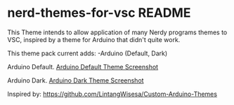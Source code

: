 # nerd-themes-for-vsc README

This Theme intends to allow application of many Nerdy programs themes to VSC, inspired by a theme for Arduino that didn't quite work.

This theme pack current adds:
    -Arduino (Default, Dark)

Arduino Default.
[Arduino Default Theme Screenshot](https://github.com/OscarEwen/nerd-themes-for-vsc/blob/main/Arduino-Default-Theme-Screenshot.png)

Arduino Dark.
[Arduino Dark Theme Screenshot](https://github.com/OscarEwen/nerd-themes-for-vsc/blob/main/Arduino-Dark-Theme-Screenshot.png)

Inspired by: https://github.com/LintangWisesa/Custom-Arduino-Themes 
